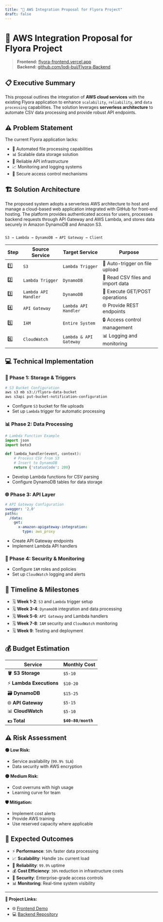 ```yaml
---
title: "🚀 AWS Integration Proposal for Flyora Project"
draft: false
---
```


# 🚀 AWS Integration Proposal for Flyora Project

> **Frontend:** [flyora-frontend.vercel.app](https://flyora-frontend.vercel.app/)  
> **Backend:** [github.com/lodi-bui/Flyora-Backend](https://github.com/lodi-bui/Flyora-Backend)

## 📋 Executive Summary
This proposal outlines the integration of **AWS cloud services** with the existing Flyora application to enhance `scalability`, `reliability`, and `data processing` capabilities. The solution leverages **serverless architecture** to automate CSV data processing and provide robust API endpoints.

## ⚠️ Problem Statement
The current Flyora application lacks:
- 📁 Automated file processing capabilities
- 📊 Scalable data storage solution
- 🔗 Reliable API infrastructure
- 📈 Monitoring and logging systems
- 🔐 Secure access control mechanisms

## 🏗️ Solution Architecture

The proposed system adopts a serverless AWS architecture to host and manage a cloud-based web application integrated with GitHub for front-end hosting. The platform provides authenticated access for users, processes backend requests through API Gateway and AWS Lambda, and stores data securely in Amazon DynamoDB and Amazon S3.
```

S3 → Lambda → DynamoDB → API Gateway → Client
```

| Step | Source Service     | Target Service       | Purpose                           |
| ---- | ------------------ | -------------------- | --------------------------------- |
| 1️⃣    | `S3`                 | `Lambda Trigger`       | 🔄 Auto-trigger on file upload       |
| 2️⃣    | `Lambda Trigger`     | `DynamoDB`             | 📄 Read CSV files and import data    |
| 3️⃣    | `Lambda API Handler` | `DynamoDB`             | 🔄 Execute GET/POST operations       |
| 4️⃣    | `API Gateway`        | `Lambda API Handler`   | 🌐 Provide REST endpoints            |
| 5️⃣    | `IAM`                | `Entire System`        | 🔒 Access control management         |
| 6️⃣    | `CloudWatch`         | `Lambda & API Gateway` | 📊 Logging and monitoring            |

## 💻 Technical Implementation

### 🔧 Phase 1: Storage & Triggers
```bash
# S3 Bucket Configuration
aws s3 mb s3://flyora-data-bucket
aws s3api put-bucket-notification-configuration
```
- Configure `S3` bucket for file uploads
- Set up `Lambda` trigger for automatic processing

### 📊 Phase 2: Data Processing
```python
# Lambda Function Example
import json
import boto3

def lambda_handler(event, context):
    # Process CSV from S3
    # Insert to DynamoDB
    return {'statusCode': 200}
```
- Develop Lambda functions for CSV parsing
- Configure DynamoDB tables for data storage

### 🌐 Phase 3: API Layer
```yaml
# API Gateway Configuration
swagger: '2.0'
paths:
  /data:
    get:
      x-amazon-apigateway-integration:
        type: aws_proxy
```
- Create API Gateway endpoints
- Implement Lambda API handlers

### 🔐 Phase 4: Security & Monitoring
- Configure `IAM` roles and policies
- Set up `CloudWatch` logging and alerts

## 📅 Timeline & Milestones

- 🗓️ **Week 1-2**: `S3` and `Lambda` trigger setup
- 🗓️ **Week 3-4**: `DynamoDB` integration and data processing
- 🗓️ **Week 5-6**: `API Gateway` and Lambda handlers
- 🗓️ **Week 7-8**: `IAM` security and `CloudWatch` monitoring
- 🗓️ **Week 9**: Testing and deployment

## 💰 Budget Estimation

| Service | Monthly Cost |
|---------|-------------|
| 🪣 **S3 Storage** | `$5-10` |
| ⚡ **Lambda Executions** | `$10-20` |
| 🗃️ **DynamoDB** | `$15-25` |
| 🌐 **API Gateway** | `$5-15` |
| 📊 **CloudWatch** | `$5-10` |
| **💵 Total** | **`$40-80/month`** |

## ⚠️ Risk Assessment

**🟢 Low Risk:**
- Service availability (`99.9% SLA`)
- Data security with AWS encryption

**🟡 Medium Risk:**
- Cost overruns with high usage
- Learning curve for team

**🛡️ Mitigation:**
- Implement cost alerts
- Provide AWS training
- Use reserved capacity where applicable

## 🎯 Expected Outcomes

- ⚡ **Performance**: `50%` faster data processing
- 📈 **Scalability**: Handle `10x` current load
- 🔄 **Reliability**: `99.9%` uptime
- 💰 **Cost Efficiency**: `30%` reduction in infrastructure costs
- 🔐 **Security**: Enterprise-grade access controls
- 📊 **Monitoring**: Real-time system visibility

---

**🔗 Project Links:**
- 🌐 [Frontend Demo](https://flyora-frontend.vercel.app/)
- 💻 [Backend Repository](https://github.com/lodi-bui/Flyora-Backend)

